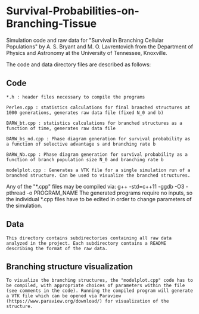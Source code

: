# Survival-Probabilities-on-Branching-Tissue
Simulation code and raw data for "Survival in Branching Cellular Populations" by A. S. Bryant and M. O. Lavrentovich from the Department of Physics and Astronomy at the University of Tennessee, Knoxville.

The code and data directory files are described as follows:

## Code

	*.h : header files necessary to compile the programs
	
	Perlen.cpp : statistics calculations for final branched structures at 1000 generations, generates raw data file (fixed N_0 and b)
	
	BARW_bt.cpp : statistics calculations for branched structures as a function of time, generates raw data file
	
	BARW_bs_nd.cpp : Phase diagram generation for survival probability as a function of selective advantage s and branching rate b
	
	BARW_Nb.cpp : Phase diagram generation for survival probability as a function of branch population size N_0 and branching rate b
	
	modelplot.cpp : Generates a VTK file for a single simulation run of a branched structure. Can be used to visualize the branched structures.
	
Any of the "*.cpp" files may be compiled via:   g++ -std=c++11 -ggdb -O3 -pthread -o PROGRAM_NAME
The generated programs require no inputs, so the individual *.cpp files have to be edited in order to change parameters of the simulation.
	


## Data

	This directory contains subdirectories containing all raw data analyzed in the project. Each subdirectory contains a README describing the format of the raw data.
	
## Branching structure visualization

	To visualize the branching structures, the "modelplot.cpp" code has to be compiled, with appropriate choices of parameters within the file (see comments in the code). Running the compiled program will generate a VTK file which can be opened via Paraview (https://www.paraview.org/download/) for visualization of the structure.
	